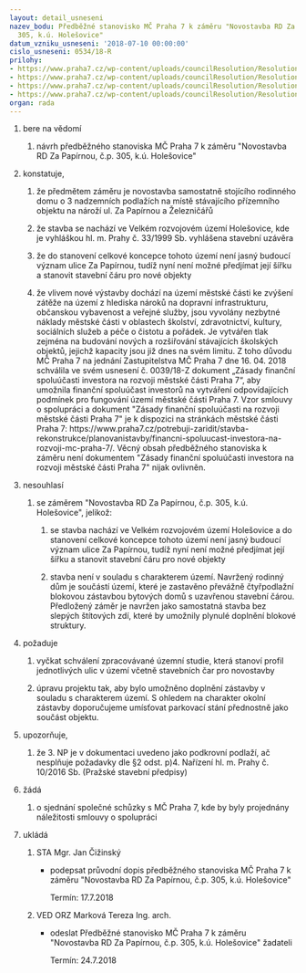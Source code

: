 ```yaml
---
layout: detail_usneseni
nazev_bodu: Předběžné stanovisko MČ Praha 7 k záměru "Novostavba RD Za Papírnou, č.p.
  305, k.ú. Holešovice"
datum_vzniku_usneseni: '2018-07-10 00:00:00'
cislo_usneseni: 0534/18-R
prilohy:
- https://www.praha7.cz/wp-content/uploads/councilResolution/Resolutions/30069/export/p1_DZ~373673.doc
- https://www.praha7.cz/wp-content/uploads/councilResolution/Resolutions/30069/export/P2dopis~373672.doc
- https://www.praha7.cz/wp-content/uploads/councilResolution/Resolutions/30069/export/p3_Zadost~373671.pdf
- https://www.praha7.cz/wp-content/uploads/councilResolution/Resolutions/30069/export/export~374475.pdf
organ: rada
---
```

<ol id="urzList" class="urzList_view"><li class="urzClass1" id=""><span name="1">bere na vědomí</span><ol class="urzOlClass decimal " id=""><li class="urzClass2" id="" style="text-align: left;"><span><p>návrh předběžného stanoviska MČ Praha 7 k záměru "Novostavba RD Za Papírnou, č.p. 305, k.ú. Holešovice"</p></span></li></ol></li><li class="urzClass1" id=""><span name="50">konstatuje,</span><ol class="urzOlClass decimal " id=""><li class="urzClass2" id="" style="text-align: left;"><span><p>že předmětem záměru je novostavba samostatně stojícího rodinného domu o 3 nadzemních podlažích na místě stávajícího přízemního objektu na nároží ul. Za Papírnou a Železničářů</p></span></li><li class="urzClass2" id="" style="text-align: left;"><span><p>že stavba se nachází ve Velkém rozvojovém území Holešovice, kde je vyhláškou hl. m. Prahy č. 33/1999 Sb. vyhlášena stavební uzávěra</p></span></li><li class="urzClass2" id="" style="text-align: left;"><span><p>že do stanovení celkové koncepce tohoto území není jasný budoucí význam ulice Za Papírnou, tudíž nyní není možné předjímat její šířku a stanovit stavební čáru pro nové objekty<br></p></span></li><li class="urzClass2" id="" style="text-align: left;"><span><p>že vlivem nové výstavby dochází na území městské části ke zvýšení zátěže na území z hlediska nároků na dopravní infrastrukturu, občanskou vybavenost a veřejné služby, jsou vyvolány nezbytné náklady městské části v oblastech školství, zdravotnictví, kultury, sociálních služeb a péče o čistotu a pořádek. Je vytvářen tlak zejména na budování nových a rozšiřování stávajících školských objektů, jejichž kapacity jsou již dnes na svém limitu. Z toho důvodu MČ Praha 7 na jednání Zastupitelstva MČ Praha 7 dne 16. 04. 2018 schválila ve svém usnesení č. 0039/18-Z dokument „Zásady finanční spoluúčasti investora na rozvoji městské části Praha 7“, aby umožnila finanční spoluúčast investorů na vytváření odpovídajících podmínek pro fungování území městské části Praha 7. Vzor smlouvy o spolupráci a dokument "Zásady finanční spoluúčasti na rozvoji městské části Praha 7" je k dispozici na stránkách městské části Praha 7: https://www.praha7.cz/potrebuji-zaridit/stavba-rekonstrukce/planovanistavby/financni-spoluucast-investora-na-rozvoji-mc-praha-7/. Věcný obsah předběžného stanoviska k záměru není dokumentem "Zásady finanční spoluúčasti investora na rozvoji městské části Praha 7" nijak ovlivněn.</p></span></li></ol></li><li class="urzClass1" id=""><span name="11">nesouhlasí</span><ol class="urzOlClass decimal " id=""><li class="urzClass2" id="" style="text-align: left;"><span><p>se záměrem "Novostavba RD Za Papírnou, č.p. 305, k.ú. Holešovice", jelikož:<br></p></span><ol class="urzUlClass"><li class="urzClass3" id="" style="text-align: left;"><span><p>se stavba nachází ve Velkém rozvojovém území Holešovice a do stanovení celkové koncepce tohoto území není jasný budoucí význam ulice Za Papírnou, tudíž nyní není možné předjímat její šířku a stanovit stavební čáru pro nové objekty<br></p></span></li><li class="urzClass3" id="" style="text-align: left;"><span><p>stavba není v souladu s charakterem území. Navržený rodinný dům je součástí území, které je zastavěno převážně čtyřpodlažní blokovou zástavbou bytových domů s uzavřenou stavební čárou. Předložený záměr je navržen jako samostatná stavba bez slepých štítových zdí, které by umožnily plynulé doplnění blokové struktury.<br></p></span></li></ol></li></ol></li><li class="urzClass1" id=""><span name="62">požaduje</span><ol class="urzOlClass decimal "><li class="urzClass2" id="" style="text-align: left;"><span><p>vyčkat schválení zpracovávané územní studie, která stanoví profil jednotlivých ulic v území včetně stavebních čar pro novostavby</p></span></li><li class="urzClass2" id="" style="text-align: left;"><span><p>úpravu projektu tak, aby bylo umožněno doplnění zástavby v souladu s charakterem území. S ohledem na charakter okolní zástavby doporučujeme umísťovat parkovací stání přednostně jako součást objektu.</p></span></li></ol></li><li class="urzClass1" id=""><span name="93">upozorňuje,</span><ol class="urzOlClass decimal "><li class="urzClass2" id="" style="text-align: left;"><span><p>že 3. NP je v dokumentaci uvedeno jako podkrovní podlaží, ač nesplňuje požadavky dle §2 odst. p)4. Nařízení hl. m. Prahy č. 10/2016 Sb. (Pražské stavební předpisy)<br></p></span></li></ol></li><li class="urzClass1" id=""><span name="86">žádá</span><ol class="urzOlClass decimal "><li class="urzClass2" id="" style="text-align: left;"><span><p>o sjednání společné schůzky s MČ Praha 7, kde by byly projednány náležitosti smlouvy o spolupráci</p></span></li></ol></li><li class="urzClass1" id="urzUkoly"><span name="1">ukládá</span><ol class="urzOlClass"><li class="urzClass2"><span><p>STA Mgr. Jan Čižinský</p></span><ul class="urzUlClass"><li class="urzClass3"><span><p>podepsat průvodní dopis předběžného stanoviska MČ Praha 7 k záměru "Novostavba RD Za Papírnou, č.p. 305, k.ú. Holešovice"</p></span><span class="urzUkolTermin">  Termín:&nbsp;17.7.2018</span></li></ul></li><li class="urzClass2"><span><p>VED ORZ Marková Tereza Ing. arch.</p></span><ul class="urzUlClass"><li class="urzClass3"><span><p>odeslat Předběžné stanovisko MČ Praha 7 k záměru "Novostavba RD Za Papírnou, č.p. 305, k.ú. Holešovice" žadateli</p></span><span class="urzUkolTermin">  Termín:&nbsp;24.7.2018</span></li></ul></li></ol></li></ol>